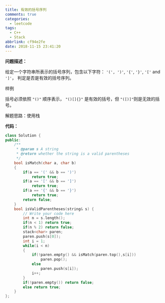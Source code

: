 ```yaml
---
title: 有效的括号序列
comments: true
categories:
  - leetcode
tags: 
  - C++
  - Stack
abbrlink: cf94e2fe
date: 2018-11-15 23:41:20
---
```


**问题描述：**

给定一个字符串所表示的括号序列，包含以下字符： `'(', ')'`, `'{'`, `'}'`, `'['` and `']'`， 判定是否是有效的括号序列。

样例

括号必须依照 `"()"` 顺序表示， `"()[]{}"` 是有效的括号，但 `"([)]"`则是无效的括号。

解题思路：使用栈

**代码：**

```C++
class Solution {
public:
    /**
     * @param s A string
     * @return whether the string is a valid parentheses
     */
    bool isMatch(char a, char b)
    {
        if(a == '(' && b == ')')
            return true;
        if(a == '[' && b == ']')
            return true;
        if(a == '{' && b == '}')
            return true;
        return false;
    }
    bool isValidParentheses(string& s) {
        // Write your code here
        int n = s.length();
        if(n < 1) return true;
        if(n % 2) return false;
        stack<char> paren;
        paren.push(s[0]);
        int i = 1;
        while(i < n)
        {
            if(!paren.empty() && isMatch(paren.top(),s[i]))
                paren.pop();
            else
                paren.push(s[i]);
            i++;
        }
        if(!paren.empty()) return false;
        else return true;
    }
};

```

